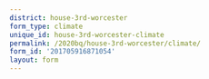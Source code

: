 ```yaml
---
district: house-3rd-worcester
form_type: climate
unique_id: house-3rd-worcester-climate
permalink: /2020bq/house-3rd-worcester/climate/
form_id: '201705916871054'
layout: form
---
```

